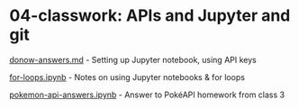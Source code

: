 # 04-classwork: APIs and Jupyter and git

[donow-answers.md](https://github.com/ilenapeng/foundations/blob/main/04-classwork/donow-answers.md) - Setting up Jupyter notebook, using API keys

[for-loops.ipynb](https://github.com/ilenapeng/foundations/blob/main/04-classwork/for-loops.ipynb) - Notes on using Jupyter notebooks & for loops

[pokemon-api-answers.ipynb](https://github.com/ilenapeng/foundations/blob/main/04-classwork/pokemon-api-answers.ipynb) - Answer to PokéAPI homework from class 3

